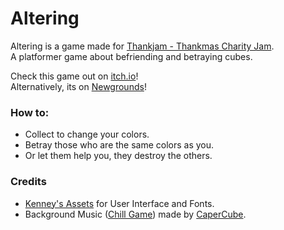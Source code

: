 # Altering
Altering is a game made for [Thankjam - Thankmas Charity Jam](https://itch.io/jam/thankjam).<br/>
A platformer game about befriending and betraying cubes.

Check this game out on [itch.io](https://kaynn-cahya.itch.io/altered)!<br/>
Alternatively, its on [Newgrounds](https://www.newgrounds.com/portal/view/825119)!

### How to:
- Collect to change your colors.
- Betray those who are the same colors as you.
- Or let them help you, they destroy the others.

### Credits
- [Kenney's Assets](https://kenney.nl/assets) for User Interface and Fonts.
- Background Music ([Chill Game](https://www.newgrounds.com/audio/listen/1036977)) made by [CaperCube](https://capercube.newgrounds.com/).